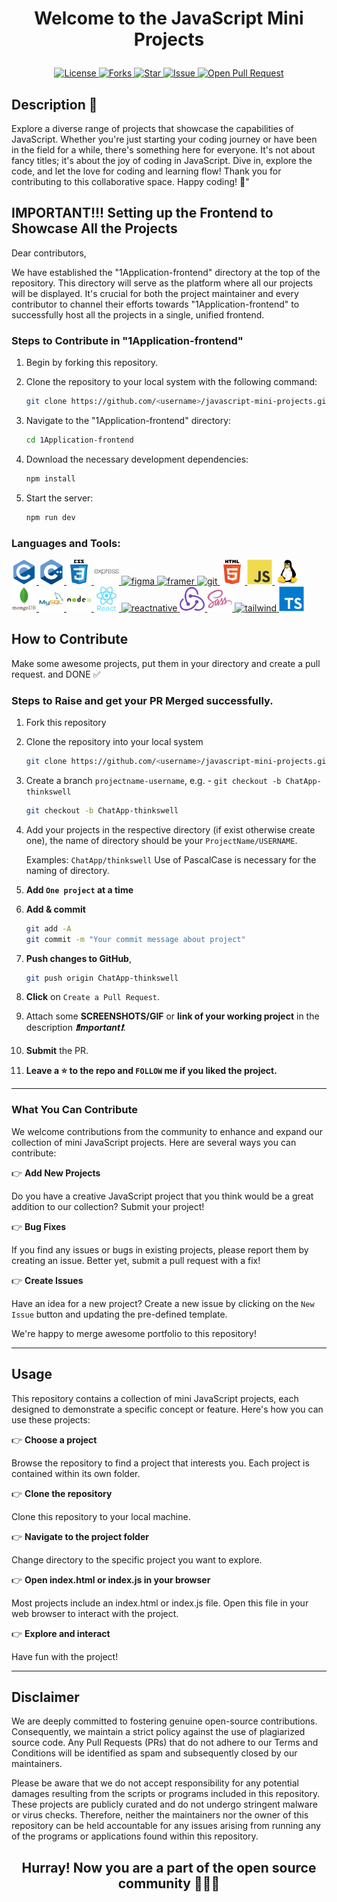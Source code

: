 # <p align="center">Welcome to the JavaScript Mini Projects</p>

<p align="center">
    <a href="https://github.com/thinkswell/javascript-mini-projects/blob/master/LICENSE" target="blank">
      <img src="https://img.shields.io/github/license/thinkswell/javascript-mini-projects?style=for-the-badge&logo=appveyor" alt="License" />
    </a>
    <a href="https://github.com/thinkswell/javascript-mini-projects/fork" target="blank">
      <img src="https://img.shields.io/github/forks/thinkswell/javascript-mini-projects?style=for-the-badge&logo=appveyor" alt="Forks"/>
    </a>
    <a href="https://github.com/thinkswell/javascript-mini-projects/stargazers" target="blank">
    <img src="https://img.shields.io/github/stars/thinkswell/javascript-mini-projects?style=for-the-badge&logo=appveyor" alt="Star"/>
    </a>
    <a href="https://github.com/thinkswell/javascript-mini-projects/issues" target="blank">
      <img src="https://img.shields.io/github/issues/thinkswell/javascript-mini-projects.svg?style=for-the-badge&logo=appveyor" alt="Issue"/>
    </a>
    <a href="https://github.com/thinkswell/javascript-mini-projects/pulls" target="blank">
      <img src="https://img.shields.io/github/issues-pr/thinkswell/javascript-mini-projects.svg?style=for-the-badge&logo=appveyor" alt="Open Pull Request"/>
    </a>
  </p>

## Description 🚀

Explore a diverse range of projects that showcase the capabilities of JavaScript. Whether you're just starting your coding journey or have been in the field for a while, there's something here for everyone. It's not about fancy titles; it's about the joy of coding in JavaScript. Dive in, explore the code, and let the love for coding and learning flow! Thank you for contributing to this collaborative space. Happy coding! 🌟"

## IMPORTANT!!! Setting up the Frontend to Showcase All the Projects

Dear contributors,

We have established the "1Application-frontend" directory at the top of the repository. This directory will serve as the platform where all our projects will be displayed. It's crucial for both the project maintainer and every contributor to channel their efforts towards "1Application-frontend" to successfully host all the projects in a single, unified frontend.

### Steps to Contribute in "1Application-frontend"

1. Begin by forking this repository.

2. Clone the repository to your local system with the following command:

   ```bash
   git clone https://github.com/<username>/javascript-mini-projects.git
   ```

3. Navigate to the "1Application-frontend" directory:

   ```bash
   cd 1Application-frontend
   ```

4. Download the necessary development dependencies:

   ```bash
   npm install
   ```

5. Start the server:

   ```bash
   npm run dev
   ```

<h3 align="left">Languages and Tools:</h3>
<p align="left"> <a href="https://www.cprogramming.com/" target="_blank" rel="noreferrer"> <img src="https://raw.githubusercontent.com/devicons/devicon/master/icons/c/c-original.svg" alt="c" width="40" height="40"/> </a> <a href="https://www.w3schools.com/cpp/" target="_blank" rel="noreferrer"> <img src="https://raw.githubusercontent.com/devicons/devicon/master/icons/cplusplus/cplusplus-original.svg" alt="cplusplus" width="40" height="40"/> </a> <a href="https://www.w3schools.com/css/" target="_blank" rel="noreferrer"> <img src="https://raw.githubusercontent.com/devicons/devicon/master/icons/css3/css3-original-wordmark.svg" alt="css3" width="40" height="40"/> </a> <a href="https://expressjs.com" target="_blank" rel="noreferrer"> <img src="https://raw.githubusercontent.com/devicons/devicon/master/icons/express/express-original-wordmark.svg" alt="express" width="40" height="40"/> </a> <a href="https://www.figma.com/" target="_blank" rel="noreferrer"> <img src="https://www.vectorlogo.zone/logos/figma/figma-icon.svg" alt="figma" width="40" height="40"/> </a> <a href="https://www.framer.com/" target="_blank" rel="noreferrer"> <img src="https://www.vectorlogo.zone/logos/framer/framer-icon.svg" alt="framer" width="40" height="40"/> </a> <a href="https://git-scm.com/" target="_blank" rel="noreferrer"> <img src="https://www.vectorlogo.zone/logos/git-scm/git-scm-icon.svg" alt="git" width="40" height="40"/> </a> <a href="https://www.w3.org/html/" target="_blank" rel="noreferrer"> <img src="https://raw.githubusercontent.com/devicons/devicon/master/icons/html5/html5-original-wordmark.svg" alt="html5" width="40" height="40"/> </a> <a href="https://developer.mozilla.org/en-US/docs/Web/JavaScript" target="_blank" rel="noreferrer"> <img src="https://raw.githubusercontent.com/devicons/devicon/master/icons/javascript/javascript-original.svg" alt="javascript" width="40" height="40"/> </a> <a href="https://www.linux.org/" target="_blank" rel="noreferrer"> <img src="https://raw.githubusercontent.com/devicons/devicon/master/icons/linux/linux-original.svg" alt="linux" width="40" height="40"/> </a> <a href="https://www.mongodb.com/" target="_blank" rel="noreferrer"> <img src="https://raw.githubusercontent.com/devicons/devicon/master/icons/mongodb/mongodb-original-wordmark.svg" alt="mongodb" width="40" height="40"/> </a> <a href="https://www.mysql.com/" target="_blank" rel="noreferrer"> <img src="https://raw.githubusercontent.com/devicons/devicon/master/icons/mysql/mysql-original-wordmark.svg" alt="mysql" width="40" height="40"/> </a> <a href="https://nodejs.org" target="_blank" rel="noreferrer"> <img src="https://raw.githubusercontent.com/devicons/devicon/master/icons/nodejs/nodejs-original-wordmark.svg" alt="nodejs" width="40" height="40"/> </a> <a href="https://reactjs.org/" target="_blank" rel="noreferrer"> <img src="https://raw.githubusercontent.com/devicons/devicon/master/icons/react/react-original-wordmark.svg" alt="react" width="40" height="40"/> </a> <a href="https://reactnative.dev/" target="_blank" rel="noreferrer"> <img src="https://reactnative.dev/img/header_logo.svg" alt="reactnative" width="40" height="40"/> </a> <a href="https://redux.js.org" target="_blank" rel="noreferrer"> <img src="https://raw.githubusercontent.com/devicons/devicon/master/icons/redux/redux-original.svg" alt="redux" width="40" height="40"/> </a> <a href="https://sass-lang.com" target="_blank" rel="noreferrer"> <img src="https://raw.githubusercontent.com/devicons/devicon/master/icons/sass/sass-original.svg" alt="sass" width="40" height="40"/> </a> <a href="https://tailwindcss.com/" target="_blank" rel="noreferrer"> <img src="https://www.vectorlogo.zone/logos/tailwindcss/tailwindcss-icon.svg" alt="tailwind" width="40" height="40"/> </a> <a href="https://www.typescriptlang.org/" target="_blank" rel="noreferrer"> <img src="https://raw.githubusercontent.com/devicons/devicon/master/icons/typescript/typescript-original.svg" alt="typescript" width="40" height="40"/> </a> </p>

## How to Contribute

Make some awesome projects, put them in your directory and create a pull request. and DONE ✅

### Steps to Raise and get your PR Merged successfully.

1. Fork this repository

2. Clone the repository into your local system

   ```bash
   git clone https://github.com/<username>/javascript-mini-projects.git
   ```

3. Create a branch `projectname-username`, e.g. - `git checkout -b ChatApp-thinkswell`

   ```bash
   git checkout -b ChatApp-thinkswell
   ```

4. Add your projects in the respective directory (if exist otherwise create one), the name of directory should be your `ProjectName/USERNAME`.

   Examples: `ChatApp/thinkswell`
Use of PascalCase is necessary for the naming of directory.

5. **Add `One project` at a time**

6. **Add & commit**

   ```bash
   git add -A
   git commit -m "Your commit message about project"
   ```

7. **Push changes to GitHub**,

   ```bash
   git push origin ChatApp-thinkswell
   ```

8. **Click** on `Create a Pull Request`.

9. Attach some **SCREENSHOTS/GIF** or **link of your working project** in the description _**❗Important❗**_.

10. **Submit** the PR.

11. **Leave a ⭐ to the repo and `FOLLOW` me if you liked the project.**

---

### What You Can Contribute

We welcome contributions from the community to enhance and expand our collection of mini JavaScript projects. Here are several ways you can contribute:

👉 **Add New Projects**

Do you have a creative JavaScript project that you think would be a great addition to our collection? Submit your project!

👉 **Bug Fixes**

If you find any issues or bugs in existing projects, please report them by creating an issue. Better yet, submit a pull request with a fix!

👉 **Create Issues**

Have an idea for a new project? Create a new issue by clicking on the `New Issue` button and updating the pre-defined template.

We're happy to merge awesome portfolio to this repository!

---

## Usage

This repository contains a collection of mini JavaScript projects, each designed to demonstrate a specific concept or feature. Here's how you can use these projects:

👉 **Choose a project**

Browse the repository to find a project that interests you. Each project is contained within its own folder.

👉 **Clone the repository**

Clone this repository to your local machine.

👉 **Navigate to the project folder**

Change directory to the specific project you want to explore.

👉 **Open index.html or index.js in your browser**

Most projects include an index.html or index.js file. Open this file in your web browser to interact with the project.

👉 **Explore and interact**

Have fun with the project!

---

## Disclaimer

We are deeply committed to fostering genuine open-source contributions. Consequently, we maintain a strict policy against the use of plagiarized source code. Any Pull Requests (PRs) that do not adhere to our Terms and Conditions will be identified as spam and subsequently closed by our maintainers.

Please be aware that we do not accept responsibility for any potential damages resulting from the scripts or programs included in this repository. These projects are publicly curated and do not undergo stringent malware or virus checks. Therefore, neither the maintainers nor the owner of this repository can be held accountable for any issues arising from running any of the programs or applications found within this repository.

## <p align="center">Hurray! Now you are a part of the open source community 🚀🚀🚀</p>
